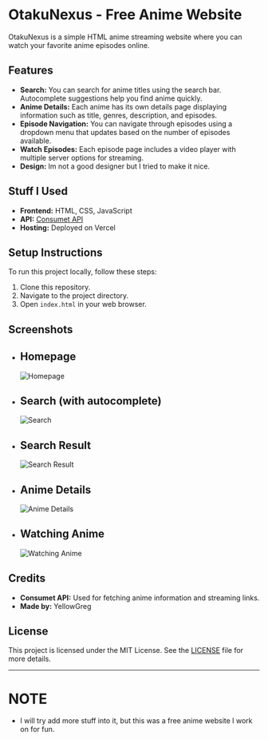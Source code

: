 # OtakuNexus - Free Anime Website

OtakuNexus is a simple HTML anime streaming website where you can watch your favorite anime episodes online.

## Features

- **Search:** You can search for anime titles using the search bar. Autocomplete suggestions help you find anime quickly.
- **Anime Details:** Each anime has its own details page displaying information such as title, genres, description, and episodes.
- **Episode Navigation:** You can navigate through episodes using a dropdown menu that updates based on the number of episodes available.
- **Watch Episodes:** Each episode page includes a video player with multiple server options for streaming.
- **Design:** Im not a good designer but I tried to make it nice.

## Stuff I Used

- **Frontend:** HTML, CSS, JavaScript
- **API:** [Consumet API](https://github.com/consumet/api.consumet.org)
- **Hosting:** Deployed on Vercel

## Setup Instructions

To run this project locally, follow these steps:

1. Clone this repository.
2. Navigate to the project directory.
3. Open `index.html` in your web browser.

## Screenshots

- <h2>Homepage</h2>
  
  ![Homepage](https://github.com/YellowGregs/OtakuNexus/assets/172260606/a4f2fd34-fe75-4ae9-a915-acab3aa4f764)

- <h2>Search (with autocomplete)</h2>
  
  ![Search](https://github.com/YellowGregs/OtakuNexus/assets/172260606/20a0483d-ec43-4d7d-ae01-68136f03c9c1)

- <h2>Search Result</h2>
  
  ![Search Result](https://github.com/YellowGregs/OtakuNexus/assets/172260606/47f16291-d048-4e6d-bbe0-744be8b6d1ee)

- <h2>Anime Details</h2>
  
  ![Anime Details](https://github.com/YellowGregs/OtakuNexus/assets/172260606/38aabeed-db88-483e-9874-3a39fd3b47b8)

- <h2>Watching Anime</h2>
  
  ![Watching Anime](https://github.com/YellowGregs/OtakuNexus/assets/172260606/5c21a728-d113-4dfa-99cb-bf32fae94edc)



## Credits

- **Consumet API:** Used for fetching anime information and streaming links.
- **Made by:** YellowGreg

## License

This project is licensed under the MIT License. See the [LICENSE](https://raw.githubusercontent.com/YellowGregs/OtakuNexus/main/LICENSE) file for more details.

---

# NOTE
- I will try add more stuff into it, but this was a free anime website I work on for fun.
